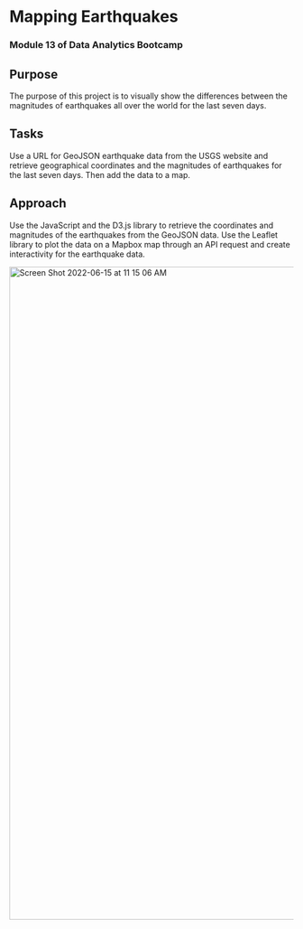 # Mapping Earthquakes
### Module 13 of Data Analytics Bootcamp


## Purpose
The purpose of this project is to visually show the differences between the magnitudes of earthquakes all over the world for the last seven days.

## Tasks
Use a URL for GeoJSON earthquake data from the USGS website and retrieve geographical coordinates and the magnitudes of earthquakes for the last seven days. Then add the data to a map.

## Approach
Use the JavaScript and the D3.js library to retrieve the coordinates and magnitudes of the earthquakes from the GeoJSON data. Use the Leaflet library to plot the data on a Mapbox map through an API request and create interactivity for the earthquake data.

<img width="1156" alt="Screen Shot 2022-06-15 at 11 15 06 AM" src="https://user-images.githubusercontent.com/96350388/173896736-ec80cd00-bc4f-4015-9843-e000376af08a.png">
